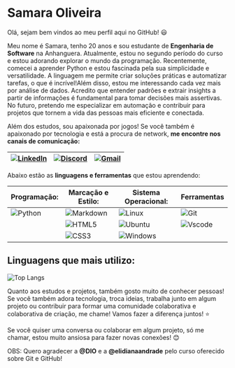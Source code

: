 
# Samara Oliveira

Olá, sejam bem vindos ao meu perfil aqui no GitHub! 😃

 Meu nome é Samara, tenho 20 anos e sou estudante de **Engenharia de Software** na Anhanguera. Atualmente, estou no segundo período do curso e estou adorando explorar o mundo da programação. Recentemente, comecei a aprender Python e estou fascinada pela sua simplicidade e versatilidade. A linguagem me permite criar soluções práticas e automatizar tarefas, o que é incrível!Além disso, estou me interessando cada vez mais por análise de dados. Acredito que entender padrões e extrair insights a partir de informações é fundamental para tomar decisões mais assertivas. No futuro, pretendo me especializar em automação e contribuir para projetos que tornem a vida das pessoas mais eficiente e conectada.
 
 Além dos estudos, sou apaixonada por jogos! Se você também é apaixonado por tecnologia e está a procura de network, **me encontre nos canais de comunicação:**

| [![LinkedIn](https://img.shields.io/badge/LinkedIn-0077B5?style=for-the-badge&logo=linkedin&logoColor=white)](https://www.linkedin.com/in/samara-lobato-9801b2218/) | [![Discord](https://img.shields.io/badge/Discord-7289DA?style=for-the-badge&logo=discord&logoColor=white)](https://discord.com/channels/@sahh_07/) | [![Gmail](https://img.shields.io/badge/Gmail-333333?style=for-the-badge&logo=gmail&logoColor=red)](mailto:samaraoliver576@gmail.com) |
|----------|----------|----------|


Abaixo estão as **linguagens e ferramentas** que estou aprendendo:


|  Programação: |  Marcação e Estilo: | Sistema Operacional: | Ferramentas |
|----------|----------|----------|----------|
| ![Python](https://img.shields.io/badge/python-3670A0?style=for-the-badge&logo=python&logoColor=ffdd54) | ![Markdown](https://img.shields.io/badge/Markdown-000?style=for-the-badge&logo=markdown) | ![Linux](https://img.shields.io/badge/Linux-000?style=for-the-badge&logo=linux&logoColor=FCC624) |![Git](https://img.shields.io/badge/GIT-E44C30?style=for-the-badge&logo=git&logoColor=white) |
|  | ![HTML5](https://img.shields.io/badge/HTML5-E34F26?style=for-the-badge&logo=html5&logoColor=white) | ![Ubuntu](https://img.shields.io/badge/Ubuntu-35495E?style=for-the-badge&logo=ubuntu&logoColor=2CA5E0) |![Vscode](https://img.shields.io/badge/Vscode-007ACC?style=for-the-badge&logo=visual-studio-code&logoColor=white) |
|  | ![CSS3](https://img.shields.io/badge/CSS3-1572B6?style=for-the-badge&logo=css3&logoColor=white) | ![Windows](https://img.shields.io/badge/Windows-000?style=for-the-badge&logo=windows&logoColor=2CA5E0) ||


## Linguagens que mais utilizo:
![Top Langs](https://github-readme-stats-git-masterrstaa-rickstaa.vercel.app/api/top-langs/?username=SamaraOliveira07&bg_color=000&border_color=30A3DC&title_color=E94D5F&text_color=FFF)

Quanto aos estudos e projetos, também gosto muito de conhecer pessoas! Se você também adora tecnologia, troca ideias, trabalha junto em algum projeto ou contribuir para formar uma comunidade colaborativa e colaborativa de criação, me chame! Vamos fazer a diferença juntos! ⭐ 

Se você quiser uma conversa ou colaborar em algum projeto, só me chamar, estou muito ansiosa para fazer novas conexões! 😊

OBS: Quero agradecer a **@DIO** e a **@elidianaandrade** pelo curso oferecido sobre Git e GitHub!
